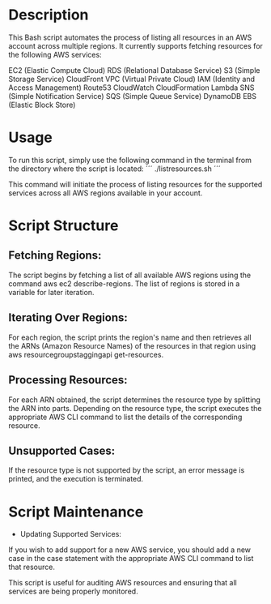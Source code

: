 # Description
This Bash script automates the process of listing all resources in an AWS account across multiple regions. It currently supports fetching resources for the following AWS services:

EC2 (Elastic Compute Cloud)
RDS (Relational Database Service)
S3 (Simple Storage Service)
CloudFront
VPC (Virtual Private Cloud)
IAM (Identity and Access Management)
Route53
CloudWatch
CloudFormation
Lambda
SNS (Simple Notification Service)
SQS (Simple Queue Service)
DynamoDB
EBS (Elastic Block Store)

# Usage
To run this script, simply use the following command in the terminal from the directory where the script is located:
´´´
./listresources.sh
´´´

This command will initiate the process of listing resources for the supported services across all AWS regions available in your account.

# Script Structure

## Fetching Regions:

The script begins by fetching a list of all available AWS regions using the command aws ec2 describe-regions.
The list of regions is stored in a variable for later iteration.

## Iterating Over Regions:

For each region, the script prints the region's name and then retrieves all the ARNs (Amazon Resource Names) of the resources in that region using aws resourcegroupstaggingapi get-resources.

## Processing Resources:

For each ARN obtained, the script determines the resource type by splitting the ARN into parts.
Depending on the resource type, the script executes the appropriate AWS CLI command to list the details of the corresponding resource.

## Unsupported Cases:

If the resource type is not supported by the script, an error message is printed, and the execution is terminated.

# Script Maintenance

- Updating Supported Services:

If you wish to add support for a new AWS service, you should add a new case in the case statement with the appropriate AWS CLI command to list that resource.


This script is useful for auditing AWS resources and ensuring that all services are being properly monitored.